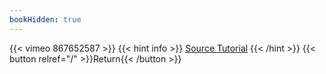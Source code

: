 ```yaml
---
bookHidden: true
---
```


{{< vimeo 867652587 >}}
{{< hint info >}}
[Source Tutorial](https://youtu.be/K1g2fSuVFs0?si=wdPEPHMLTn77LK0k)
{{< /hint >}}
{{< button relref="/" >}}Return{{< /button >}}
